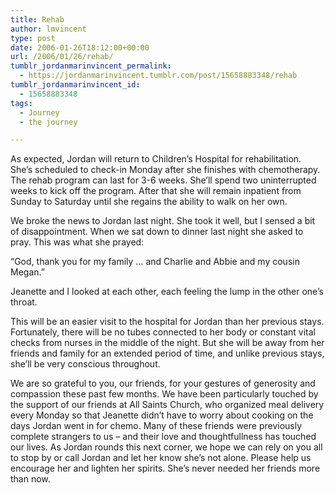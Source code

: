 ```yaml
---
title: Rehab
author: lmvincent
type: post
date: 2006-01-26T18:12:00+00:00
url: /2006/01/26/rehab/
tumblr_jordanmarinvincent_permalink:
  - https://jordanmarinvincent.tumblr.com/post/15658883348/rehab
tumblr_jordanmarinvincent_id:
  - 15658883348
tags:
  - Journey
  - the journey

---
```

As expected, Jordan will return to Children&rsquo;s Hospital for rehabilitation. She&rsquo;s scheduled to check-in Monday after she finishes with chemotherapy. The rehab program can last for 3-6 weeks. She&rsquo;ll spend two uninterrupted weeks to kick off the program. After that she will remain inpatient from Sunday to Saturday until she regains the ability to walk on her own.<a name="more"></a>

We broke the news to Jordan last night. She took it well, but I sensed a bit of disappointment. When we sat down to dinner last night she asked to pray. This was what she prayed:

&ldquo;God, thank you for my family &hellip; and Charlie and Abbie and my cousin Megan.&rdquo;

Jeanette and I looked at each other, each feeling the lump in the other one&rsquo;s throat.

This will be an easier visit to the hospital for Jordan than her previous stays. Fortunately, there will be no tubes connected to her body or constant vital checks from nurses in the middle of the night. But she will be away from her friends and family for an extended period of time, and unlike previous stays, she&rsquo;ll be very conscious throughout.

We are so grateful to you, our friends, for your gestures of generosity and compassion these past few months. We have been particularly touched by the support of our friends at All Saints Church, who organized meal delivery every Monday so that Jeanette didn&rsquo;t have to worry about cooking on the days Jordan went in for chemo. Many of these friends were previously complete strangers to us &ndash; and their love and thoughtfullness has touched our lives. As Jordan rounds this next corner, we hope we can rely on you all to stop by or call Jordan and let her know she&rsquo;s not alone. Please help us encourage her and lighten her spirits. She&rsquo;s never needed her friends more than now.

<div class="blogger-post-footer">
  <img loading="lazy" width="1" height="1" src="https://blogger.googleusercontent.com/tracker/9039099668816362935-4412845468119545673?l=jordansjourney2.blogspot.com" alt="" />
</div>